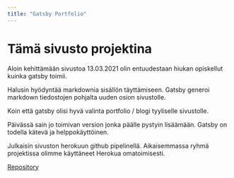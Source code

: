 ```yaml
---
title: "Gatsby Portfolio"
---
```

# Tämä sivusto projektina
Aloin kehittämään sivustoa 13.03.2021 olin entuudestaan hiukan opiskellut kuinka gatsby toimii.

Halusin hyödyntää markdownia sisällön täyttämiseen. Gatsby generoi markdown tiedostojen pohjalta uuden osion sivustolle.

Koin että gatsby olisi hyvä valinta portfolio / blogi tyyliselle sivustolle.

Päivässä sain jo toimivan version jonka päälle pystyin lisäämään. Gatsby on todella kätevä ja helppokäyttöinen.

Julkaisin sivuston herokuun github pipelinellä. Aikaisemmassa ryhmä projektissa olimme käyttäneet Herokua omatoimisesti.

[Repository](https://github.com/Zerkath/portfolio-gatsby/)
